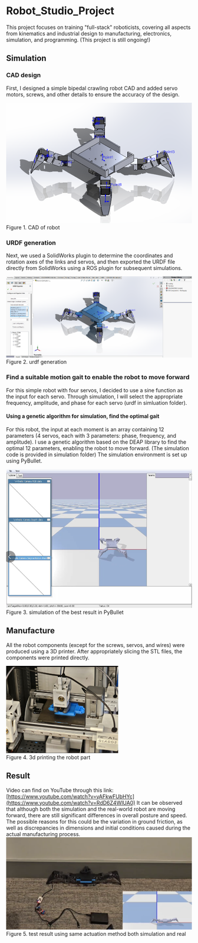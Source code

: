 # Robot_Studio_Project


This project focuses on training "full-stack" roboticists, covering all aspects from kinematics and industrial design to manufacturing, electronics, simulation, and programming. (This project is still ongoing!)

## Simulation

### CAD design

First, I designed a simple bipedal crawling robot CAD and added servo motors, screws, and other details to ensure the accuracy of the design.

![Image](image/CAD.png)<br>
Figure 1. CAD of robot<br>

### URDF generation

Next, we used a SolidWorks plugin to determine the coordinates and rotation axes of the links and servos, and then exported the URDF file directly from SolidWorks using a ROS plugin for subsequent simulations.

![Image](image/urdf.png)<br>
Figure 2. urdf generation<br>

### Find a suitable motion gait to enable the robot to move forward

For this simple robot with four servos, I decided to use a sine function as the input for each servo. Through simulation, I will select the appropriate frequency, amplitude, and phase for each servo (urdf in simluation folder).

#### Using a genetic algorithm for simulation, find the optimal gait

For this robot, the input at each moment is an array containing 12 parameters (4 servos, each with 3 parameters: phase, frequency, and amplitude). I use a genetic algorithm based on the DEAP library to find the optimal 12 parameters, enabling the robot to move forward. (The simulation code is provided in simulation folder) The simulation environment is set up using PyBullet.

![Image](image/sim.png)<br>
Figure 3. simulation of the best result in PyBullet<br>

## Manufacture

All the robot components (except for the screws, servos, and wires) were produced using a 3D printer. After appropriately slicing the STL files, the components were printed directly.

![Image](image/printing.png)<br>
Figure 4. 3d printing the robot part<br>

## Result
Video can find on YouTube through this link: [https://www.youtube.com/watch?v=yAFkwFUbHYc](https://www.youtube.com/watch?v=RdD6Z4WlUA0)
It can be observed that although both the simulation and the real-world robot are moving forward, there are still significant differences in overall posture and speed. The possible reasons for this could be the variation in ground friction, as well as discrepancies in dimensions and initial conditions caused during the actual manufacturing process.
![Image](image/sim2real.png)<br>
Figure 5. test result using same actuation method both simulation and real<br>
